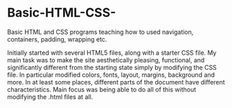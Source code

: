 # Basic-HTML-CSS-

Basic HTML and CSS programs teaching how to used navigation, containers, padding, wrapping etc.

Initially started with several HTML5 files, along with a starter CSS file. My main task was to make the site aesthetically pleasing, functional, and significantly different from the starting state simply by modifying the CSS file. In particular modified colors, fonts, layout, margins, background and more. In at least some places, different parts of the document have different characteristics. Main focus was being able to do all of this without modifying the .html files at all.
